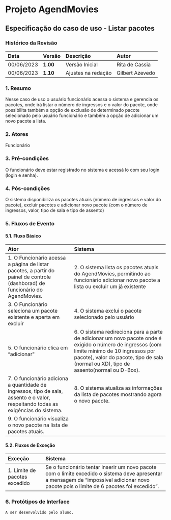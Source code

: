 # Projeto AgendMovies

## Especificação do caso de uso - Listar pacotes

### Histórico da Revisão 

|  Data  | Versão | Descrição | Autor |
|:-------|:-------|:----------|:------|
| 00/06/2023 | **1.00** | Versão Inicial  | Rita de Cassia |
| 00/06/2023 | **1.10** | Ajustes na redação  | Gilbert Azevedo |

### 1. Resumo 

Nesse caso de uso o usuário funcionário acessa o sistema e gerencia os pacotes, onde irá listar o número de ingressos e o valor do pacote, onde possibilita também a opção de exclusão de determinado pacote selecionado pelo usuário funcionário e também a opção de adicionar um novo pacote a lista.

### 2. Atores 

Funcionário

### 3. Pré-condições

O funcionário deve estar registrado no sistema e acessá lo com seu login (login e senha).

### 4. Pós-condições

O sistema disponibiliza  os pacotes atuais (número de ingressos e valor do pacote), excluir pacotes e adicionar novo pacote (com o número de ingressos, valor, tipo de sala e tipo de assento) 
### 5. Fluxos de Evento

#### 5.1. Fluxo Básico

| Ator   | Sistema |
|:-------|:--------|
| 1. O Funcionário acessa a página de listar pacotes, a partir do painel de controle (dashborad) de funcionário do AgendMovies.| 2. O sistema lista os pacotes atuais do AgendMovies, permitindo ao funcionário adicionar novo pacote a lista ou excluir um já existente|
| 3. O Funcionário seleciona um pacote existente e aperta em excluir| 4. O sistema exclui o pacote selecionado pelo usuário|
| 5. O funcionário clica em “adicionar"| 6. O sistema redireciona para a parte de adicionar um novo pacote onde é exigido o número de ingressos (com limite mínimo de 10 ingressos por pacote), valor do pacote, tipo de sala (normal ou XD), tipo de assento(normal ou D-Box).|
| 7. O funcionário adiciona a quantidade de ingressos, tipo de sala, assento e o valor, respeitando todas as exigências do sistema.| 8. O sistema atualiza as informações da lista de pacotes mostrando agora o novo pacote.|
| 9. O funcionário visualiza o novo pacote na lista de pacotes atuais. |

#### 5.2. Fluxos de Exceção

| Exceção | Sistema |
|:--------|:--------|
| 1. Limite de pacotes excedido| Se o funcionário tentar inserir um novo pacote com o limite excedido o sistema deve apresentar a mensagem de “impossivel adicionar novo pacote  pois o limite de 6 pacotes foi excedido”. |

### 6. Protótipos de Interface
`A ser desenvolvido pelo aluno.`
